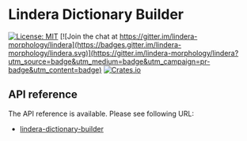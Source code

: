 # Lindera Dictionary Builder

[![License: MIT](https://img.shields.io/badge/License-MIT-yellow.svg)](https://opensource.org/licenses/MIT) [![Join the chat at https://gitter.im/lindera-morphology/lindera](https://badges.gitter.im/lindera-morphology/lindera.svg)](https://gitter.im/lindera-morphology/lindera?utm_source=badge&utm_medium=badge&utm_campaign=pr-badge&utm_content=badge) [![Crates.io](https://img.shields.io/crates/v/lindera-dictionary-builder.svg)](https://crates.io/crates/lindera-dictionary-builder)


## API reference

The API reference is available. Please see following URL:
- <a href="https://docs.rs/lindera-dictionary-builder" target="_blank">lindera-dictionary-builder</a>
